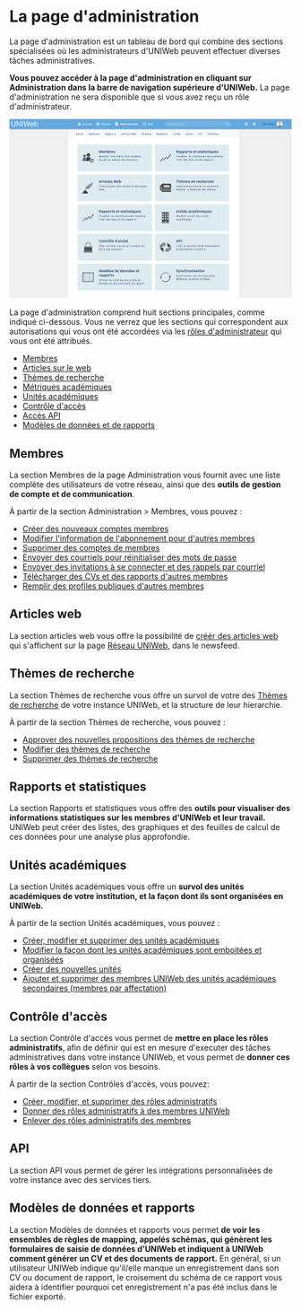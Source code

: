 # La page d'administration

La page d'administration est un tableau de bord qui combine des sections spécialisées où les administrateurs d'UNIWeb peuvent effectuer diverses tâches administratives. 

**Vous pouvez accéder à la page d'administration en cliquant sur Administration dans la barre de navigation supérieure d'UNIWeb.** La page d'administration ne sera disponible que si vous avez reçu un rôle d'administrateur.

![](../.gitbook/assets/screen-shot-2020-05-07-at-11.53.06-am.png)

La page d'administration comprend huit sections principales, comme indiqué ci-dessous. Vous ne verrez que les sections qui correspondent aux autorisations qui vous ont été accordées via les [rôles d'administrateur](../uniweb-accounts/access-control/managing-administrator-roles-and-permissions.md) qui vous ont été attribués.

* [Membres](the-administration-page.md#members)
* [Articles sur le web ](the-administration-page.md#web-articles) 
* [Thèmes de recherche](the-administration-page.md#research-themes)
* [Métriques académiques ](the-administration-page.md#academic-metrics)
* [Unités académiques](the-administration-page.md#academic-units)
* [Contrôle d'accès](the-administration-page.md#access-control)
* [Accès API ](the-administration-page.md#api-access)
* [Modèles de données et de rapports](the-administration-page.md#data-and-report-templates)

## Membres

La section Membres de la page Administration vous fournit avec une liste complète des utilisateurs de votre réseau, ainsi que des **outils de gestion de compte et de communication**.

À partir de la section Administration &gt; Membres, vous pouvez :

* [Créer des nouveaux comptes membres](../uniweb-accounts/account-management/account-creation.md#creating-uniweb-member-accounts-manually)
* [Modifier l'information de l'abonnement pour d'autres membres ](../uniweb-accounts/account-management/member-account-information.md#editing-the-account-information-of-other-uniweb-members)
* [Supprimer des comptes de membres](../uniweb-accounts/account-management/account-deletion.md#deleting-a-uniweb-members-account)
* [Envoyer des courriels pour réinitialiser des mots de passe](../uniweb-accounts/account-management/account-login.md#sending-a-password-reset-email-to-a-uniweb-member)
* [Envoyer des invitations à se connecter et des rappels par courriel](../uniweb-accounts/account-management/account-creation.md#sending-account-activation-emails)
* [Télécharger des CVs et des rapports d'autres membres](../your-academic-information/downloading-cvs-and-reports.md#downloading-the-cv-and-report-files-of-other-uniweb-members)
* [Remplir des profiles publiques d'autres membres](../networking-on-uniweb/filling-out-your-public-profile.md#filling-out-another-uniweb-members-public-profile)

## Articles web

La section articles web vous offre la possibilité de [créér des articles web](../networking-on-uniweb/web-articles-1.md) qui s'affichent sur la page [Réseau UNIWeb](./#the-network-page), dans le newsfeed.

## Thèmes de recherche

La section Thèmes de recherche vous offre un survol de votre des [Thèmes de recherche](../networking-on-uniweb/research-themes/) de votre instance UNIWeb, et la structure de leur hierarchie. 

À partir de la section Thèmes de recherche, vous pouvez : 

* [Approver des nouvelles propositions des thèmes de recherche ](../networking-on-uniweb/research-themes/managing-research-themes.md#approving-research-themes)
* [Modifier des thèmes de recherche](../networking-on-uniweb/research-themes/managing-research-themes.md#editing-research-themes)
* [Supprimer des thèmes de recherche](../networking-on-uniweb/research-themes/managing-research-themes.md#deleting-research-themes)

## Rapports et statistiques 

La section Rapports et statistiques vous offre des **outils pour visualiser des informations statistiques sur les membres d'UNIWeb et leur travail.** UNIWeb peut créer des listes, des graphiques et des feuilles de calcul de ces données pour une analyse plus approfondie.

## Unités académiques

La section Unités académiques vous offre un **survol des unités académiques de votre institution, et la façon dont ils sont organisées en UNIWeb.**   

À partir de la section Unités académiques, vous pouvez : 

* [Créer, modifier et supprimer des unités académiques](../uniweb-accounts/academic-units/managing-academic-units.md#create-an-academic-unit-manually)
* [Modifier la façon dont les unités académiques sont emboitées et organisées](../uniweb-accounts/academic-units/managing-academic-units.md#edit-an-academic-unit)
* [Créer des nouvelles unités](../uniweb-accounts/academic-units/managing-academic-units.md#add-a-unit-type)
* [Ajouter et supprimer des membres UNIWeb des unités académiques secondaires \(membres par affectation\)](../uniweb-accounts/academic-units/cross-appointments.md#adding-cross-appointees-to-academic-units)

## Contrôle d'accès

La section Contrôle d'accès vous permet de **mettre en place les rôles administratifs**, afin de définir qui est en mesure d'executer des tâches administratives dans votre instance UNIWeb, et vous permet de **donner ces rôles à vos collègues** selon vos besoins. 

À partir de la section Contrôles d'accès, vous pouvez:

* [Créer, modifier, et supprimer des rôles administratifs ](../uniweb-accounts/access-control/managing-administrator-roles-and-permissions.md#creating-administrator-roles)
* [Donner des rôles administratifs à des membres UNIWeb ](../uniweb-accounts/access-control/managing-administrators.md#granting-administrator-access)
* [Enlever des rôles administratifs des membres](../uniweb-accounts/access-control/managing-administrators.md#removing-administrator-access)

## API

La section API vous permet de gérer les intégrations personnalisées de votre instance avec des services tiers. 

## Modèles de données et rapports

La section Modèles de données et rapports vous permet **de voir les ensembles de règles de mapping, appelés schémas, qui génèrent les formulaires de saisie de données d'UNIWeb et indiquent à UNIWeb comment générer un CV et des documents de rapport.** En général, si un utilisateur UNIWeb indique qu'il/elle manque un enregistrement dans son CV ou document de rapport, le croisement du schéma de ce rapport vous aidera à identifier pourquoi cet enregistrement n'a pas été inclus dans le fichier exporté.

